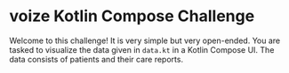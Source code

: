 # voize Kotlin Compose Challenge

Welcome to this challenge! It is very simple but very open-ended. 
You are tasked to visualize the data given in `data.kt` in a Kotlin Compose UI.
The data consists of patients and their care reports.
